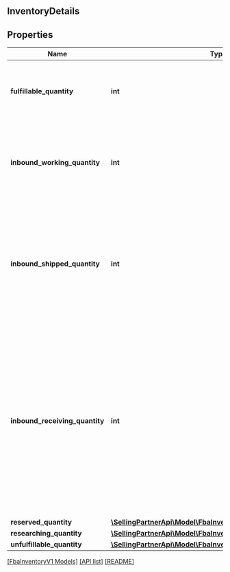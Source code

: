 ## InventoryDetails

## Properties

Name | Type | Description | Notes
------------ | ------------- | ------------- | -------------
**fulfillable_quantity** | **int** | The item quantity that can be picked, packed, and shipped. | [optional]
**inbound_working_quantity** | **int** | The number of units in an inbound shipment for which you have notified Amazon. | [optional]
**inbound_shipped_quantity** | **int** | The number of units in an inbound shipment that you have notified Amazon about and have provided a tracking number. | [optional]
**inbound_receiving_quantity** | **int** | The number of units that have not yet been received at an Amazon fulfillment center for processing, but are part of an inbound shipment with some units that have already been received and processed. | [optional]
**reserved_quantity** | [**\SellingPartnerApi\Model\FbaInventoryV1\ReservedQuantity**](ReservedQuantity.md) |  | [optional]
**researching_quantity** | [**\SellingPartnerApi\Model\FbaInventoryV1\ResearchingQuantity**](ResearchingQuantity.md) |  | [optional]
**unfulfillable_quantity** | [**\SellingPartnerApi\Model\FbaInventoryV1\UnfulfillableQuantity**](UnfulfillableQuantity.md) |  | [optional]

[[FbaInventoryV1 Models]](../) [[API list]](../../Api) [[README]](../../../README.md)

